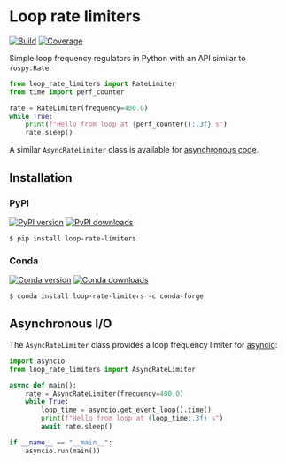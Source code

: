 # Loop rate limiters

[![Build](https://img.shields.io/github/actions/workflow/status/upkie/loop-rate-limiters/main.yml?branch=main)](https://github.com/upkie/loop-rate-limiters/actions)
[![Coverage](https://coveralls.io/repos/github/upkie/loop-rate-limiters/badge.svg?branch=main)](https://coveralls.io/github/upkie/loop-rate-limiters?branch=main)

Simple loop frequency regulators in Python with an API similar to ``rospy.Rate``:

```python
from loop_rate_limiters import RateLimiter
from time import perf_counter

rate = RateLimiter(frequency=400.0)
while True:
    print(f"Hello from loop at {perf_counter():.3f} s")
    rate.sleep()
```

A similar ``AsyncRateLimiter`` class is available for [asynchronous code](#asynchronous-io).

## Installation

### PyPI

[![PyPI version](https://img.shields.io/pypi/v/loop-rate-limiters)](https://pypi.org/project/loop-rate-limiters/)
[![PyPI downloads](https://static.pepy.tech/badge/loop-rate-limiters)](https://pepy.tech/project/loop-rate-limiters)

```console
$ pip install loop-rate-limiters
```

### Conda

[![Conda version](https://anaconda.org/conda-forge/loop-rate-limiters/badges/version.svg)](https://anaconda.org/conda-forge/loop-rate-limiters)
[![Conda downloads](https://anaconda.org/conda-forge/loop-rate-limiters/badges/downloads.svg)](https://anaconda.org/conda-forge/loop-rate-limiters)

```console
$ conda install loop-rate-limiters -c conda-forge
```

## Asynchronous I/O

The ``AsyncRateLimiter`` class provides a loop frequency limiter for [asyncio](https://docs.python.org/3/library/asyncio.html):

```python
import asyncio
from loop_rate_limiters import AsyncRateLimiter

async def main():
    rate = AsyncRateLimiter(frequency=400.0)
    while True:
        loop_time = asyncio.get_event_loop().time()
        print(f"Hello from loop at {loop_time:.3f} s")
        await rate.sleep()

if __name__ == "__main__":
    asyncio.run(main())
```
